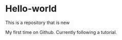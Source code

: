 # Hello-world
This is a repository that is new

My first time on Github. Currently following a tutorial. 

